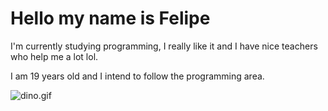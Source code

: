 # Hello my name is Felipe

I'm currently studying programming, I really like it and I have nice teachers who help me a lot lol. 

I am 19 years old and I intend to follow the programming area.

![dino.gif](https://github.com/TheDudeThatCode/TheDudeThatCode/blob/master/Assets/dino.gif?raw=true)
